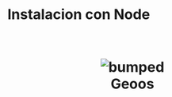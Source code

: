# Instalacion con Node
<!--{h1:.massive-header.-with-tagline}-->

<h1 align="center">
  <br>
  <img src="https://i.imgur.com/x8yvxoV.png" alt="bumped">
  <br>
  Geoos
  <br>
  <br>
</h1>
